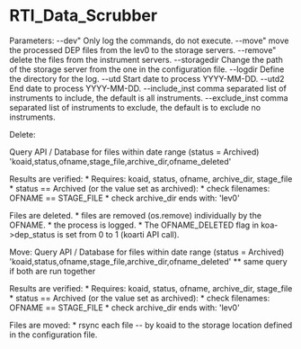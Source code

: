 # RTI_Data_Scrubber

Parameters:
    --dev"
        Only log the commands,  do not execute.
    --move"
        move the processed DEP files from the lev0 to the storage servers.
    --remove"
        delete the files from the instrument servers.
    --storagedir
        Change the path of the storage server from the one in the configuration file.
    --logdir
        Define the directory for the log.
    --utd
        Start date to process YYYY-MM-DD.
    --utd2
        End date to process YYYY-MM-DD.
    --include_inst
        comma separated list of instruments to include, the default is all instruments.
    --exclude_inst
        comma separated list of instruments to exclude, the default is to exclude no instruments.

Delete:

   Query API / Database for files within date range (status = Archived)
        'koaid,status,ofname,stage_file,archive_dir,ofname_deleted'
        
   Results are verified:
        * Requires: 
            koaid, status, ofname, archive_dir, stage_file
        * status == Archived (or the value set as archived):
        * check filenames:  OFNAME == STAGE_FILE
        * check archive_dir ends with: 'lev0'
   
   Files are deleted.
        * files are removed (os.remove) individually by the OFNAME.
        * the process is logged.
        * The OFNAME_DELETED flag in koa->dep_status is set from 0 to 1 (koarti API call).    
   
Move:
   Query API / Database for files within date range (status = Archived)
        'koaid,status,ofname,stage_file,archive_dir,ofname_deleted'
        ** same query if both are run together
       
   Results are verified:
        * Requires: 
            koaid, status, ofname, archive_dir, stage_file
        * status == Archived (or the value set as archived):
        * check filenames:  OFNAME == STAGE_FILE
        * check archive_dir ends with: 'lev0' 
        
   Files are moved:
        * rsync each file -- by koaid to the storage location defined in the
        configuration file.